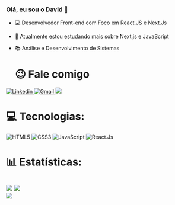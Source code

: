 ### Olá, eu sou o David 👋

<!--
**DavidPereira976/DavidPereira976** is a ✨ _special_ ✨ repository because its `README.md` (this file) appears on your GitHub profile.

Here are some ideas to get you started:

- 🔭 Atualmente estou estudando Next.Js e JavaScript

- 👯 I’m looking to collaborate on ...
- 🤔 I’m looking for help with ...
- 💬 Ask me about ...
- 📫 Contate-me no email: davidpereira2002rj@gmail.com
- 😄 Pronouns: ...
- ⚡ Fun fact: ...
-->

- 💻 Desenvolvedor Front-end com Foco em React.JS e Next.Js
- 🔭 Atualmente estou estudando mais sobre Next.js e JavaScript
- 📚 Análise e Desenvolvimento de Sistemas

  <h1> 😉 Fale comigo </h1>
<div>
    <a href="https://www.linkedin.com/in/davidpereira976/" target="_blank">
        <img src="https://img.shields.io/badge/LinkedIn-0077B5?style=for-the-badge&logo=linkedin&logoColor=white" alt="Linkedin">
    </a>
    <a href="mailto:davidpereira2002rj@gmail.com?" target="_blank">
        <img src="https://img.shields.io/badge/Gmail-D14836?style=for-the-badge&logo=gmail&logoColor=white" alt="Gmail">
    </a>
    <a href="https://discord.gg/undefined" target="_blank"><img src="https://img.shields.io/badge/Discord-7289DA?style=for-the-badge&logo=discord&logoColor=white" target="_blank"></a> 
</div>

# 💻 Tecnologias:
![HTML5](https://img.shields.io/badge/html5-%23E34F26.svg?style=for-the-badge&logo=html5&logoColor=white) 
![CSS3](https://img.shields.io/badge/css3-%231572B6.svg?style=for-the-badge&logo=css3&logoColor=white) 
![JavaScript](https://img.shields.io/badge/javascript-%23323330.svg?style=for-the-badge&logo=javascript&logoColor=%23F7DF1E)
![React.Js](https://img.shields.io/badge/react-%2320232a.svg?style=for-the-badge&logo=react&logoColor=%2361DAFB) 

# 📊 Estatísticas:
![](https://github-readme-stats.vercel.app/api?username=DavidPereira976&theme=react&hide_border=false&include_all_commits=false&count_private=false)
![](https://github-readme-streak-stats.herokuapp.com/?user=DavidPereira976&theme=react&hide_border=false)<br/>
![](https://github-readme-stats.vercel.app/api/top-langs/?username=DavidPereira976&theme=react&hide_border=false&include_all_commits=false&count_private=false&layout=compact) <br/>
---
